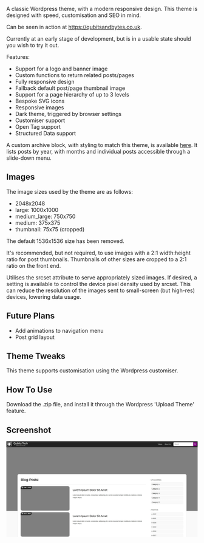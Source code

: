A classic Wordpress theme, with a modern responsive design. This theme is designed with speed, customisation and SEO in mind.

Can be seen in action at https://qubitsandbytes.co.uk.

Currently at an early stage of development, but is in a usable state should you wish to try it out.

Features:
* Support for a logo and banner image
* Custom functions to return related posts/pages
* Fully responsive design
* Fallback default post/page thumbnail image
* Support for a page hierarchy of up to 3 levels
* Bespoke SVG icons
* Responsive images
* Dark theme, triggered by browser settings
* Customiser support
* Open Tag support
* Structured Data support

A custom archive block, with styling to match this theme, is available [here](https://github.com/carlansell94/qubits-tech-archive). It lists posts by year, with months and individual posts accessible through a slide-down menu.


## Images
The image sizes used by the theme are as follows:

* 2048x2048
* large: 1000x1000
* medium_large: 750x750
* medium: 375x375
* thumbnail: 75x75 (cropped)

The default 1536x1536 size has been removed.

It's recommended, but not required, to use images with a 2:1 width:height ratio for post thumbnails. Thumbnails of other sizes are cropped to a 2:1 ratio on the front end.

Utilises the srcset attribute to serve appropriately sized images. If desired, a setting is available to control the device pixel density used by srcset. This can reduce the resolution of the images sent to small-screen (but high-res) devices, lowering data usage.


## Future Plans
* Add animations to navigation menu
* Post grid layout


## Theme Tweaks
This theme supports customisation using the Wordpress customiser.


## How To Use
Download the .zip file, and install it through the Wordpress 'Upload Theme' feature.


## Screenshot
![Qubits Tech](screenshot.webp?raw=true "Qubits Tech screenshot")
